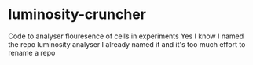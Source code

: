 # luminosity-cruncher

Code to analyser flouresence of cells in experiments
Yes I know I named the repo luminosity analyser
I already named it and it's too much effort to rename a repo
